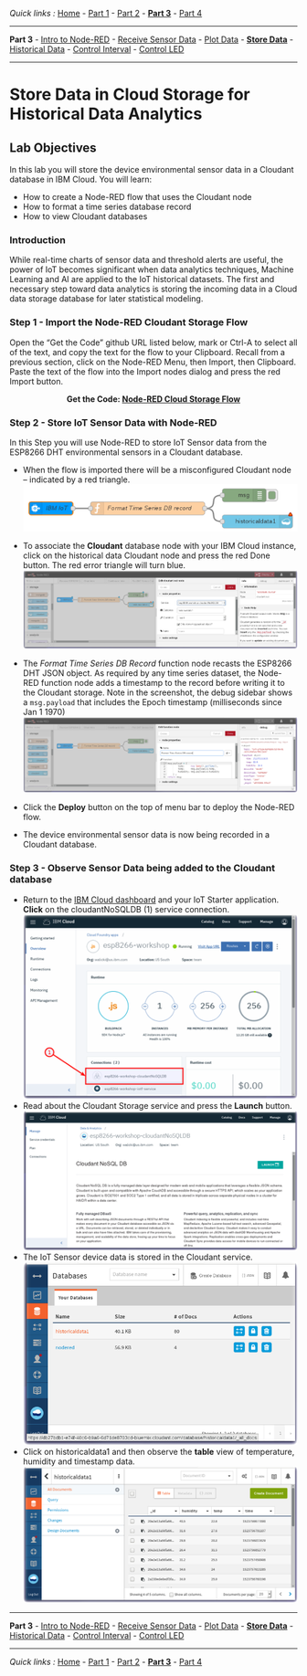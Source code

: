 *Quick links :*
[Home](/README.md) - [Part 1](/part1/README.md) - [Part 2](/part2/README.md) - [**Part 3**](/part3/README.md) - [Part 4](/part4/README.md)
***
**Part 3** - [Intro to Node-RED](/part3/NODERED.md) - [Receive Sensor Data](/part3/DHTDATA.md) - [Plot Data](/part3/DASHBOARD.md) - [**Store Data**](/part3/CLOUDANT.md) - [Historical Data](/part3/HISTORY.md) - [Control Interval](/part3/INTERVAL.md) - [Control LED](/part3/DISPLAY.md)
***

# Store Data in Cloud Storage for Historical Data Analytics

## Lab Objectives

In this lab you will store the device environmental sensor data in a Cloudant database in IBM Cloud.  You will learn:

- How to create a Node-RED flow that uses the Cloudant node
- How to format a time series database record
- How to view Cloudant databases

### Introduction
While real-time charts of sensor data and threshold alerts are useful, the power of IoT becomes significant when data analytics techniques, Machine Learning and AI are applied to the IoT historical datasets.  The first and necessary step toward data analytics is storing the incoming data in a Cloud data storage database for later statistical modeling.

### Step 1 - Import the Node-RED Cloudant Storage Flow
Open the “Get the Code” github URL listed below, mark or Ctrl-A to select all of the text, and copy the text for the flow to your Clipboard. Recall from a previous section, click on the Node-RED Menu, then Import, then Clipboard. Paste the text of the flow into the Import nodes dialog and press the red Import button.

<p align="center">
  <strong>Get the Code: <a href="flows/NR-Cloudant-DHTSensorData.json">Node-RED Cloud Storage Flow</strong></a>
</p>

### Step 2 - Store IoT Sensor Data with Node-RED
In this Step you will use Node-RED to store IoT Sensor data from the ESP8266 DHT environmental sensors in a Cloudant database.

* When the flow is imported there will be a misconfigured Cloudant node – indicated by a red triangle.
 ![Node-RED Cloudant Flow cropped](screenshots/Node-RED-Cloudant-flow-cropped.png)
* To associate the **Cloudant** database node with your IBM Cloud instance, click on the historical data Cloudant node and press the red Done button. The red error triangle will turn blue.
 ![Node-RED Cloudant Flow cropped](screenshots/Node-RED-Cloudant-flow.png)

* The *Format Time Series DB Record* function node recasts the ESP8266 DHT JSON object. As required by any time series dataset, the Node-RED function node adds a timestamp to the record before writing it to the Cloudant storage. Note in the screenshot, the debug sidebar shows a ```msg.payload``` that includes the Epoch timestamp (milliseconds since Jan 1 1970)
 ![Node-RED Cloudant Flow cropped](screenshots/Node-RED-Cloudant-flow-timeseries.png)
* Click the **Deploy** button on the top of menu bar to deploy the Node-RED flow.
* The device environmental sensor data is now being recorded in a Cloudant database.

### Step 3 - Observe Sensor Data being added to the Cloudant database
* Return to the [IBM Cloud dashboard](https://console.bluemix.net/dashboard/apps/) and your IoT Starter application. **Click** on the cloudantNoSQLDB (1) service connection.
 ![Cloudant NoSQL Service Connection](screenshots/CloudantNoSQLServiceConnection.png)
* Read about the Cloudant Storage service and press the **Launch** button.
 ![Cloudant NoSQL Service Instance](screenshots/CloudantNoSQLServiceInstance.png)
* The IoT Sensor device data is stored in the Cloudant service.
 ![Cloudant NoSQL Databases](screenshots/CloudantNoSQLDatabases.png)
* Click on historicaldata1 and then observe the **table** view of temperature, humidity and timestamp data.
 ![Cloudant NoSQL Historian Data](screenshots/CloudantNoSQLHistorianDB.png)


***
**Part 3** - [Intro to Node-RED](/part3/NODERED.md) - [Receive Sensor Data](/part3/DHTDATA.md) - [Plot Data](/part3/DASHBOARD.md) - [**Store Data**](/part3/CLOUDANT.md) - [Historical Data](/part3/HISTORY.md) - [Control Interval](/part3/INTERVAL.md) - [Control LED](/part3/DISPLAY.md)
***
*Quick links :*
[Home](/README.md) - [Part 1](/part1/README.md) - [Part 2](/part2/README.md) - [**Part 3**](/part3/README.md) - [Part 4](/part4/README.md)
